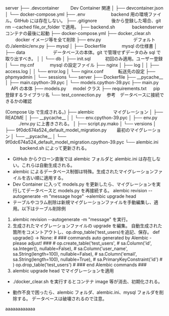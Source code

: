 server
├── .devcontainer 　　 Dev Container 関連
│ ├── devcontainer.json
│ └── docker-compose.yml
├── .env 　 　　　　 backend 用の環境ファイル。GitHub には存在しない。
├── .gitignore 　　　後から登録した場合、git rm --cached file_or_folder で適用。
├── backend.sh 　　 　 backendserver コンテナの最後に起動
├── docker-compose.yml
├── docker_clear.sh 　　 docker イメージ等を全て削除
├── env.py 　　　　　　　デフォルトの./alembic/env.py
├── mysql
│ ├── Dockerfile 　　　 mysql の仕様書
│ ├── data 　　　　　　データベースの本体。git で管理せずデータのみ sql で取り出すべき。
│ │ └── db
│ ├── init.sql 　　　初回のみ適用。ユーザー登録
│ └── my.cnf 　　　 mysql の設定ファイル
├── nginx
│ ├── log
│ │ ├── access.log
│ │ └── error.log
│ └── nginx.conf 　　　転送先の設定
├── phpmyadmin
│ └── sessions
└── server
├── Dockerfile
├── \_\_pycache\_\_
│ ├── main.cpython-39.pyc
│ └── models.cpython-39.pyc
├── main.py 　 API の本体
├── models.py 　 model クラス
├── requirements.txt 　 pip 登録するライブラリ名
└── test_connection.py 　参考　データベースに接続できるかの確認

(Compose Up で生成される。)
├── alembic 　　　　マイグレーション
│ ├── README
│ ├── \_\_pycache\_\_
│ │ └── env.cpython-39.pyc
│ ├── env.py 　　　./env.py に上書きされる。
│ ├── script.py.mako
│ └── versions
│ ├── 9f0dc674a524_default_model_migration.py 　　最初のマイグレーション
│ └── \_\_pycache\_\_
│ └── 9f0dc674a524_default_model_migration.cpython-39.pyc
└── alembic.ini 　　　 backend.sh によって更新される。

- GitHub からクローン直後では alembic フォルダと alembic.ini は存在しない。これらは自動生成される。
- alembic によるデータベース制御は特殊。生成されたマイグレーションファイルを古い順に適用する。
- Dev Container に入って models.py を更新したら、マイグレーションを実行してデータベースと models.py を再接続する。
  alembic revision --autogenerate -m "message hoge" →alembic upgrade head
- テーブルやコラム削除は新規マイグレーションファイルを手動編集し、適用。以下はテーブル削除例

1.  alembic revision --autogenerate -m "message" を実行。
2.  生成されたマイグレーションファイルの upgrade を編集。
    自動生成された箇所をコメントアウトし、op.drop_table('test_users)を追記、保存。
    def upgrade() -> None: # ### commands auto generated by Alembic - please adjust! ### # op.create_table('test_users', # sa.Column('id', sa.Integer(), nullable=False), # sa.Column('user_name', sa.String(length=100), nullable=False), # sa.Column('email', sa.String(length=100), nullable=True), # sa.PrimaryKeyConstraint('id') # )
    op.drop_table('test_users') # ### end Alembic commands ###
3.  alembic upgrade head でマイグレーションを適用

- ./docker_clear.sh を実行するとコンテナ image 等が消去、初期化される。

- 動作不良で困ったら、alembic フォルダ、alembic.ini、mysql フォルダを削除する。
  データベースは破壊されるので注意。



aaaaaaaaaaaa